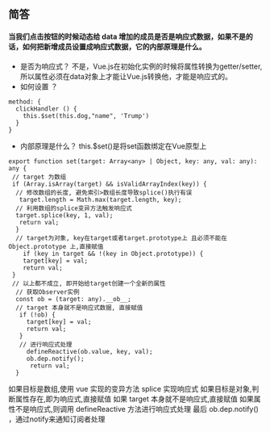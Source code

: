 ## 简答
#### 当我们点击按钮的时候动态给 data 增加的成员是否是响应式数据，如果不是的话，如何把新增成员设置成响应式数据，它的内部原理是什么。
- 是否为响应式？
不是，Vue.js在初始化实例的时候将属性转换为getter/setter,所以属性必须在data对象上才能让Vue.js转换他，才能是响应式的。
- 如何设置 ？
```
method: {
  clickHandler () {
    this.$set(this.dog,"name", 'Trump')
  }
}
```
- 内部原理是什么？
this.$set()是将set函数绑定在Vue原型上
```
export function set(target: Array<any> | Object, key: any, val: any): any { 
 // target 为数组 
 if (Array.isArray(target) && isValidArrayIndex(key)) {   
  // 修改数组的长度, 避免索引>数组长度导致splice()执行有误   
   target.length = Math.max(target.length, key);   
  // 利用数组的splice变异方法触发响应式   
  target.splice(key, 1, val);  
   return val; 
  } 
  // target为对象, key在target或者target.prototype上 且必须不能在 Object.prototype 上,直接赋值 
    if (key in target && !(key in Object.prototype)) {    
    target[key] = val;   
    return val; 
 }  
 // 以上都不成立, 即开始给target创建一个全新的属性 
  // 获取Observer实例 
  const ob = (target: any).__ob__;  
  // target 本身就不是响应式数据, 直接赋值 
   if (!ob) {  
     target[key] = val;  
     return val;
   }  
   // 进行响应式处理
     defineReactive(ob.value, key, val);
     ob.dep.notify(); 
      return val;
  } 
```
如果目标是数组,使用 vue 实现的变异方法 splice 实现响应式
如果目标是对象,判断属性存在,即为响应式,直接赋值
如果 target 本身就不是响应式,直接赋值
如果属性不是响应式,则调用 defineReactive 方法进行响应式处理
最后 ob.dep.notify() ，通过notify来通知订阅者处理
